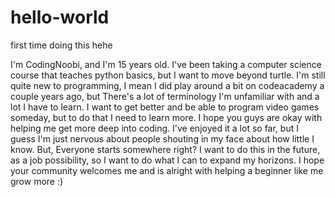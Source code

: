 # hello-world

first time doing this hehe

I'm CodingNoobi, and I'm 15 years old. I've been taking a computer science course that teaches python basics, but
I want to move beyond turtle. I'm still quite new to programming, I mean I did play around a bit on codeacademy a couple years ago, but There's a lot of terminology I'm unfamiliar with and a lot I have to learn. I want to get better and be able to program video games someday, but to do that I need to learn more. I hope you guys are okay with helping me get more deep into coding. I've enjoyed it a lot so far, but I guess I'm just nervous about people shouting in my face about how little I know. But, Everyone starts somewhere right? I want to do this in the future, as a job possibility, so I want to do what I can to expand my horizons. I hope your community welcomes me and is alright with helping a beginner like me grow more :)
